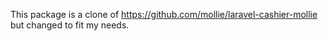 This package is a clone of https://github.com/mollie/laravel-cashier-mollie but changed to fit my needs.